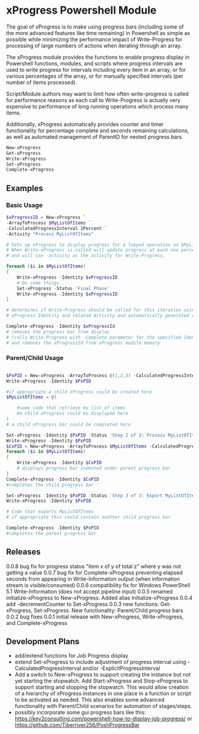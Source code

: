 # xProgress Powershell Module

The goal of xProgress is to make using progress bars (including some of the more advanced features like time remaining) in Powershell as simple as possible while minimizing the performance impact of Write-Progress for processing of large numbers of actions when iterating through an array.

The xProgress module provides the functions to enable progress display in Powershell functions, modules, and scripts where progress intervals are used to write progress for intervals including every item in an array, or for various percentages of the array, or for manually specified intervals (per number of items processed).

Script/Module authors may want to limit how often write-progress is called for performance reasons as each call to Write-Progress is actually very expensive to performance of long running operations which process many items.

Additionally, xProgress automatically provides counter and timer functionality for percentage complete and seconds remaining calculations, as well as automated management of ParentID for nested progress bars.

```Powershell
New-xProgress
Get-xProgress
Write-xProgress
Set-xProgress
Complete-xProgress
```

## Examples

### Basic Usage

```powershell
$xProgressID = New-xProgress `
-ArrayToProcess $MyListOfItems `
-CalculatedProgressInterval 1Percent `
-Activity "Process MyListOfItems"

# Sets up xProgress to display progress for a looped operation on $MyListOfItems.
# When Write-xProgress is called will update progress at each one percent increment of processing
# and will use -activity as the activity for Write-Progress.

foreach ($i in $MyListOfItems)
{
    Write-xProgress -Identity $xProgressID
    # Do some things
    Set-xProgress -Status 'Final Phase'
    Write-xProgress -Identity $xProgressID
}

# determines if Write-Progress should be called for this iteration using the previously defined
# xProgress Identity and related Activity and automatically generated counter, progress, and seconds remaining

Complete-xProgress -Identity $xProgressId
# removes the progress bar from display
# (calls Write-Progress with -Complete parameter for the specified Identity)
# and removes the xProgressId from xProgress module memory

```

### Parent/Child Usage

```powershell

$PxPID = New-xProgress -ArrayToProcess @(1,2,3) -CalculatedProgressInterval Each -Status 'Step 1 of 3: Get MyListofItems'
Write-xProgress -Identity $PxPID

#if appropriate a child xProgress could be created here
$MyListOfItems = @(

    #some code that retrieve my list of items
    #a child xProgress could be displayed here
)
# a child xProgress bar could be completed here

Set-xProgress -Identity $PxPID -Status 'Step 2 of 3: Process MyListOfItems'
Write-xProgress -Identity $PxPID
$CxPID = New-xProgress -ArrayToProcess $MyListOfItems -CalculatedProgressInterval 1Percent -Activity "Process MyListOfItems" -xParentID $PxPID
foreach ($i in $MyListOfItems)
{
    Write-xProgress -Identity $CxPID
    # displays progress bar indented under parent progress bar
}
Complete-xProgress -Identity $CxPID
#completes the child progress bar

Set-xProgress -Identity $PxPID -Status 'Step 3 of 3: Export MyListOfItems'
Write-xProgress -Identity $PxPID

# Code that exports MyListOfItems
# if appropriate this could contain another child progress bar

Complete-xProgress -Identity $PxPID
#completes the parent progress bar
```

## Releases
0.0.8 bug fix for progress status "item x of y of total z" where y was not getting a value
0.0.7 bug fix for Complete-xProgress preventing elapsed seconds from appearing in Write-Information output (when information stream is visible/consumed)
0.0.6 compatibility fix for Windows PowerShell 5.1 Write-Information (does not accept pipeline input)
0.0.5 renamed initialize-xProgress to New-xProgress.  Added alias Initialize-xProgress
0.0.4 add -decrementCounter to Set-xProgress
0.0.3 new functions: Get-xProgress, Set-xProgress.  New functionality: Parent/Child progress bars
0.0.2 bug fixes
0.0.1 initial release with New-xProgress, Write-xProgress, and Complete-xProgress

## Development Plans

- add/extend functions for Job Progress display
- extend Set-xProgress to include adjustment of progress interval using -CalculatedProgressInterval and/or -ExplicitProgressInterval
- Add a switch to New-xProgress to support creating the instance but not yet starting the stopwatch.  Add Start-xProgress and Stop-xProgress to support starting and stopping the stopwatch.  This would allow creation of a hierarchy of xProgress instances in one place in a function or script to be activated as needed. This also enables some advanced functionality with Parent/Child scenarios for automation of stages/steps.
- possibly incorporate some gui progress bars like this: https://key2consulting.com/powershell-how-to-display-job-progress/ or https://github.com/Tiberriver256/PoshProgressBar